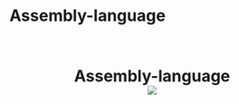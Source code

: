 # Assembly-language
 <h1 align="center">
  <br>
  Assembly-language
  <br>
  <a href="https://github.com/shadibdair/nodeJS/new/master?readme=1"><img src="https://udemy-images.udemy.com/course/750x422/1276318_4a9c_3.jpg"></a>

</h1>


